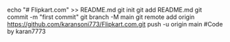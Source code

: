 echo "# Flipkart.com" >> README.md git init git add README.md git commit -m "first commit" git branch -M main git remote add origin https://github.com/karansoni773/Flipkart.com.git push -u origin main #Code by karan7773
